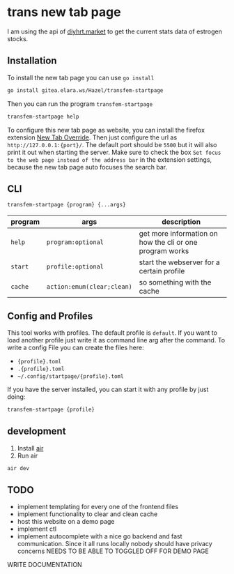 # trans new tab page

I am using the api of [diyhrt.market](https://diyhrt.market/api/) to get the current stats data of estrogen stocks.

## Installation

To install the new tab page you can use `go install`

```sh
go install gitea.elara.ws/Hazel/transfem-startpage
```

Then you can run the program `transfem-startpage`

```sh
transfem-startpage help
```

To configure this new tab page as website, you can install the firefox extension [New Tab Override](https://addons.mozilla.org/en-US/firefox/addon/new-tab-override/). Then just configure the url as `http://127.0.0.1:{port}/`. The default port should be `5500` but it will also print it out when starting the server. Make sure to check the box `Set focus to the web page instead of the address bar` in the extension settings, because the new tab page auto focuses the search bar.

## CLI

```sh
transfem-startpage {program} {...args}
```

program | args | description
---|---|---
`help` | `program:optional` | get more information on how the cli or one program works
`start` | `profile:optional` | start the webserver for a certain profile
`cache` | `action:emum(clear;clean)` | so something with the cache

## Config and Profiles

This tool works with profiles. The default profile is `default`. If you want to load another profile just write it as command line arg after the command. To write a config File you can create the files here:

- `{profile}.toml`
- `.{profile}.toml`
- `~/.config/startpage/{profile}.toml`

If you have the server installed, you can start it with any profile by just doing:

```sh
transfem-startpage {profile}
```

## development

1. Install [air](https://github.com/air-verse/air)
2. Run air

```sh
air dev
```

## TODO

- implement templating for every one of the frontend files
- implement functionality to clear and clean cache
- host this website on a demo page
- implement ctl
- implement autocomplete with a nice go backend and fast communication. Since it all runs locally nobody should have privacy concerns NEEDS TO BE ABLE TO TOGGLED OFF FOR DEMO PAGE

WRITE DOCUMENTATION
